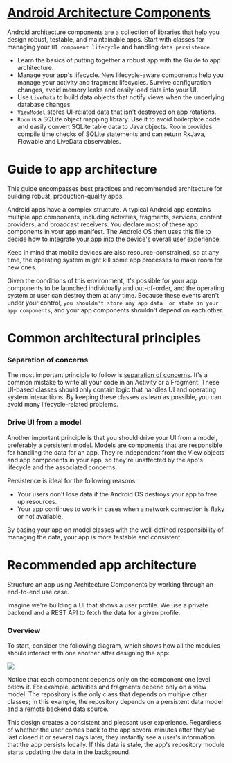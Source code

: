 # [Android Architecture Components](https://developer.android.com/topic/libraries/architecture)

Android architecture components are a collection of libraries that help you design robust, testable, and maintainable apps. 
Start with classes for managing your `UI component lifecycle` and handling `data persistence`.

* Learn the basics of putting together a robust app with the Guide to app architecture.
* Manage your app's lifecycle. New lifecycle-aware components help you manage your activity and fragment lifecycles. 
  Survive configuration changes, avoid memory leaks and easily load data into your UI.
* Use `LiveData` to build data objects that notify views when the underlying database changes.
* `ViewModel` stores UI-related data that isn't destroyed on app rotations.
* `Room` is a SQLite object mapping library. Use it to avoid boilerplate code and easily convert SQLite table data to Java objects. Room provides compile time checks of SQLite statements and can return RxJava, Flowable and LiveData observables.


# Guide to app architecture

This guide encompasses best practices and recommended architecture for building robust, production-quality apps.

Android apps have a complex structure. A typical Android app contains multiple app components, including activities, fragments, 
services, content providers, and broadcast receivers. You declare most of these app components in your app manifest. The Android OS 
then uses this file to decide how to integrate your app into the device's overall user experience.

Keep in mind that mobile devices are also resource-constrained, so at any time, the operating system might kill some app processes 
to make room for new ones.

Given the conditions of this environment, it's possible for your app components to be launched individually and out-of-order, and the 
operating system or user can destroy them at any time. Because these events aren't under your control, `you shouldn't store any app data 
or state in your app components`, and your app components shouldn't depend on each other.

# Common architectural principles

### Separation of concerns

The most important principle to follow is [separation of concerns](https://en.wikipedia.org/wiki/Separation_of_concerns). It's a common mistake 
to write all your code in an Activity or a Fragment. These UI-based classes should only contain logic that handles UI and operating system 
interactions. By keeping these classes as lean as possible, you can avoid many lifecycle-related problems.

### Drive UI from a model

Another important principle is that you should drive your UI from a model, preferably a persistent model. Models are components that are responsible for handling the data for an app. They're independent from the View objects and app components in your app, so they're unaffected by the app's lifecycle and the associated concerns.

Persistence is ideal for the following reasons:

* Your users don't lose data if the Android OS destroys your app to free up resources.
* Your app continues to work in cases when a network connection is flaky or not available.

By basing your app on model classes with the well-defined responsibility of managing the data, your app is more testable and consistent.

# Recommended app architecture

Structure an app using Architecture Components by working through an end-to-end use case.

Imagine we're building a UI that shows a user profile. We use a private backend and a REST API to fetch the data for a given profile.

### Overview

To start, consider the following diagram, which shows how all the modules should interact with one another after designing the app:

![](https://developer.android.com/topic/libraries/architecture/images/final-architecture.png)

Notice that each component depends only on the component one level below it. For example, activities and fragments depend only on a view 
model. The repository is the only class that depends on multiple other classes; in this example, the repository depends on a persistent 
data model and a remote backend data source.

This design creates a consistent and pleasant user experience. Regardless of whether the user comes back to the app several minutes after 
they've last closed it or several days later, they instantly see a user's information that the app persists locally. If this data is stale, 
the app's repository module starts updating the data in the background.

